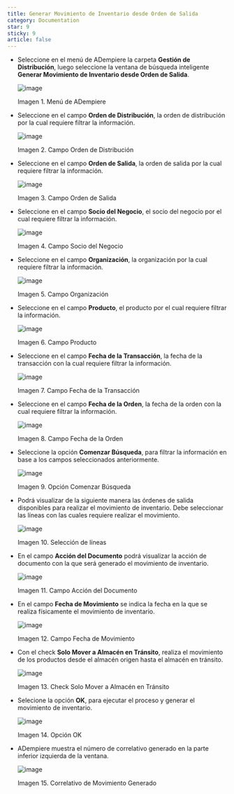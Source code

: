 ```yaml
---
title: Generar Movimiento de Inventario desde Orden de Salida
category: Documentation
star: 9
sticky: 9
article: false
---
```


- Seleccione en el menú de ADempiere la carpeta **Gestión de Distribución**, luego seleccione la ventana de búsqueda inteligente **Generar Movimiento de Inventario desde Orden de Salida**.

  ![image](https://github.com/erpcya/docs/assets/52334433/0e6926dc-4075-4eb4-8299-6fdf614936fc)

  Imagen 1. Menú de ADempiere

- Seleccione en el campo **Orden de Distribución**, la orden de distribución por la cual requiere filtrar la información.

  ![image](https://github.com/erpcya/docs/assets/52334433/600a2070-c652-4f40-98eb-875eb6940e22)

  Imagen 2. Campo Orden de Distribución

- Seleccione en el campo **Orden de Salida**, la orden de salida por la cual requiere filtrar la información.

  ![image](https://github.com/erpcya/docs/assets/52334433/08ff10cb-bf6d-4c57-a87e-a9420af948d2)
  
  Imagen 3. Campo Orden de Salida

- Seleccione en el campo **Socio del Negocio**, el socio del negocio por el cual requiere filtrar la información.

  ![image](https://github.com/erpcya/docs/assets/52334433/d0956f47-8ab5-41d6-b363-7df8f0d98beb)

  Imagen 4. Campo Socio del Negocio
  
- Seleccione en el campo **Organización**, la organización por la cual requiere filtrar la información.

  ![image](https://github.com/erpcya/docs/assets/52334433/b711e49b-6de9-41ef-8775-ce85dd110f33)

  Imagen 5. Campo Organización

- Seleccione en el campo **Producto**, el producto por el cual requiere filtrar la información.

  ![image](https://github.com/erpcya/docs/assets/52334433/b6b79dfe-8877-45c3-85ba-ef0887bdae60)

  Imagen 6. Campo Producto
  
- Seleccione en el campo **Fecha de la Transacción**, la fecha de la transacción con la cual requiere filtrar la información.

  ![image](https://github.com/erpcya/docs/assets/52334433/9b57faf0-847a-4700-9489-7706947e4356)

  Imagen 7. Campo Fecha de la Transacción
  
- Seleccione en el campo **Fecha de la Orden**, la fecha de la orden con la cual requiere filtrar la información.

  ![image](https://github.com/erpcya/docs/assets/52334433/de7969e9-908e-4865-a112-a8f7cbce270f)

  Imagen 8. Campo Fecha de la Orden
  
- Seleccione la opción **Comenzar Búsqueda**, para filtrar la información en base a los campos seleccionados anteriormente.

  ![image](https://github.com/erpcya/docs/assets/52334433/625f6809-3404-48ac-97e9-4e5048c1c100)

  Imagen 9. Opción Comenzar Búsqueda

- Podrá visualizar de la siguiente manera las órdenes de salida disponibles para realizar el movimiento de inventario. Debe seleccionar las líneas con las cuales requiere realizar el movimiento.

  ![image](https://github.com/erpcya/docs/assets/52334433/5b640cb3-2a6d-4404-9c9b-dcb081aec3d5)

  Imagen 10. Selección de líneas

- En el campo **Acción del Documento** podrá visualizar la acción de documento con la que será generado el movimiento de inventario.

  ![image](https://github.com/erpcya/docs/assets/52334433/e8b31c8d-3ce0-4ead-b4da-1d41c720d6ba)

  Imagen 11. Campo Acción del Documento
  
- En el campo **Fecha de Movimiento** se indica la fecha en la que se realiza físicamente el movimiento de inventario.

  ![image](https://github.com/erpcya/docs/assets/52334433/2c61f777-11e3-41a8-81ef-9d5cd11d9f32)

  Imagen 12. Campo Fecha de Movimiento

- Con el check **Solo Mover a Almacén en Tránsito**, realiza el movimiento de los productos desde el almacén origen hasta el almacén en tránsito.

  ![image](https://github.com/erpcya/docs/assets/52334433/4dd05ece-1377-4159-af2d-95e64b02674c)

  Imagen 13. Check Solo Mover a Almacén en Tránsito

- Selecione la opción **OK**, para ejecutar el proceso y generar el movimiento de inventario.

  ![image](https://github.com/erpcya/docs/assets/52334433/e83d184e-0427-4e09-80fc-8ee1523077e3)

  Imagen 14. Opción OK

- ADempiere muestra el número de correlativo generado en la parte inferior izquierda de la ventana.

  ![image](https://github.com/erpcya/docs/assets/52334433/31fd55c4-b602-46f7-a38e-8f277b39cd5d)

  Imagen 15. Correlativo de Movimiento Generado
